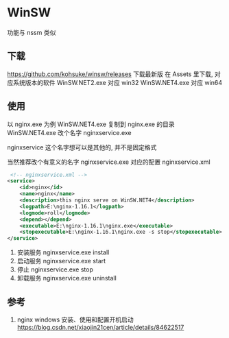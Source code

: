 # WinSW

功能与 nssm 类似

## 下载

https://github.com/kohsuke/winsw/releases 下载最新版
在 Assets 里下载, 对应系统版本的软件
WinSW.NET2.exe 对应 win32
WinSW.NET4.exe 对应 win64

## 使用

以 nginx.exe 为例
WinSW.NET4.exe 复制到 nginx.exe 的目录
WinSW.NET4.exe 改个名字 nginxservice.exe

nginxservice 这个名字想可以是其他的, 并不是固定格式

当然推荐改个有意义的名字
nginxservice.exe 对应的配置 nginxservice.xml

```xml
 <!-- nginxservice.xml -->
<service>
	<id>nginx</id>
	<name>nginx</name>
	<description>this nginx serve on WinSW.NET4</description>
	<logpath>E:\nginx-1.16.1</logpath>
	<logmode>roll</logmode>
	<depend></depend>
	<executable>E:\nginx-1.16.1\nginx.exe</executable>
	<stopexecutable>E:\nginx-1.16.1\nginx.exe -s stop</stopexecutable>
</service>
```

1. 安装服务
   nginxservice.exe install
2. 启动服务
   nginxservice.exe start
3. 停止
   nginxservice.exe stop
4. 卸载服务
   nginxservice.exe uninstall

## 参考

1. nginx windows 安装、使用和配置开机启动
   https://blog.csdn.net/xiaojin21cen/article/details/84622517
